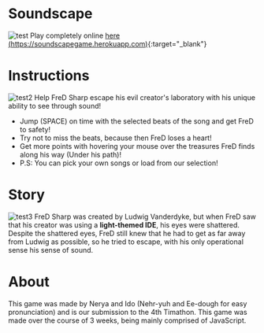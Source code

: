 # Soundscape
![test](https://media.discordapp.net/attachments/489873169445027840/824981840691593256/unknown.png?width=1305&height=663)
Play completely online [here (https://soundscapegame.herokuapp.com)](https://soundscapegame.herokuapp.com/){:target="_blank"}
# Instructions
![test2](https://media.discordapp.net/attachments/489873169445027840/824982084526538762/unknown.png?width=1327&height=663)
Help FreD Sharp escape his evil creator's laboratory with his unique ability to see through sound!
- Jump (SPACE) on time with the selected beats of the song and get FreD to safety!
- Try not to miss the beats, because then FreD loses a heart!
- Get more points with hovering your mouse over the treasures FreD finds along his way (Under his path)!
- P.S: You can pick your own songs or load from our selection!
# Story
![test3](https://media.discordapp.net/attachments/489873169445027840/824981934701936660/unknown.png?width=1112&height=663)
FreD Sharp was created by Ludwig Vanderdyke, but when FreD saw that his creator was using a **light-themed IDE**, his eyes were shattered. Despite the shattered eyes, FreD still knew that he had to get as far away from Ludwig as possible, so he tried to escape, with his only operational sense his sense of sound.
# About
This game was made by Nerya and Ido (Nehr-yuh and Ee-dough for easy pronunciation) and is our submission to the 4th Timathon.
This game was made over the course of 3 weeks, being mainly comprised of JavaScript.
